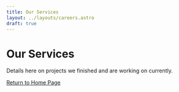 ```yaml
---
title: Our Services
layout: ../layouts/careers.astro
draft: true
---
```


# Our Services

Details here on projects we finished and are working on currently. 

[Return to Home Page](/)